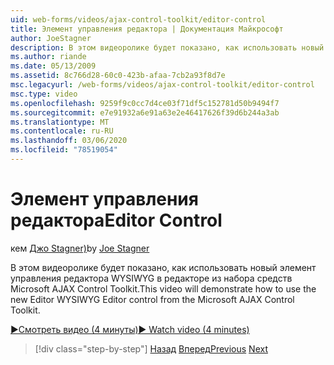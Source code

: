 ```yaml
---
uid: web-forms/videos/ajax-control-toolkit/editor-control
title: Элемент управления редактора | Документация Майкрософт
author: JoeStagner
description: В этом видеоролике будет показано, как использовать новый элемент управления редактора WYSIWYG в редакторе из набора средств Microsoft AJAX Control Toolkit.
ms.author: riande
ms.date: 05/13/2009
ms.assetid: 8c766d28-60c0-423b-afaa-7cb2a93f8d7e
msc.legacyurl: /web-forms/videos/ajax-control-toolkit/editor-control
msc.type: video
ms.openlocfilehash: 9259f9c0cc7d4ce03f71df5c152781d50b9494f7
ms.sourcegitcommit: e7e91932a6e91a63e2e46417626f39d6b244a3ab
ms.translationtype: MT
ms.contentlocale: ru-RU
ms.lasthandoff: 03/06/2020
ms.locfileid: "78519054"
---
```

# <a name="editor-control"></a><span data-ttu-id="ca861-103">Элемент управления редактора</span><span class="sxs-lookup"><span data-stu-id="ca861-103">Editor Control</span></span>

<span data-ttu-id="ca861-104">кем [Джо Stagner)](https://github.com/JoeStagner)</span><span class="sxs-lookup"><span data-stu-id="ca861-104">by [Joe Stagner](https://github.com/JoeStagner)</span></span>

<span data-ttu-id="ca861-105">В этом видеоролике будет показано, как использовать новый элемент управления редактора WYSIWYG в редакторе из набора средств Microsoft AJAX Control Toolkit.</span><span class="sxs-lookup"><span data-stu-id="ca861-105">This video will demonstrate how to use the new Editor WYSIWYG Editor control from the Microsoft AJAX Control Toolkit.</span></span>

[<span data-ttu-id="ca861-106">&#9654;Смотреть видео (4 минуты)</span><span class="sxs-lookup"><span data-stu-id="ca861-106">&#9654; Watch video (4 minutes)</span></span>](https://channel9.msdn.com/Blogs/ASP-NET-Site-Videos/editor-control)

> [!div class="step-by-step"]
> <span data-ttu-id="ca861-107">[Назад](combo-box.md)
> [Вперед](editor-control-custom.md)</span><span class="sxs-lookup"><span data-stu-id="ca861-107">[Previous](combo-box.md)
[Next](editor-control-custom.md)</span></span>
